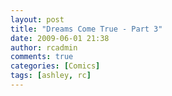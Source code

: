 ```yaml
---
layout: post
title: "Dreams Come True - Part 3"
date: 2009-06-01 21:38
author: rcadmin
comments: true
categories: [Comics]
tags: [ashley, rc]
---
```

<a href="http://bitsmack.com/comics/2009/06/01/dreams-come-true-part-3/"><img src="http://dl.bitsmack.com/uploads/2009/06/20090601.jpg" alt="" title="This time the princess WASN'T in another castle!" class="alignnone size-full wp-image-1638" /></a>
